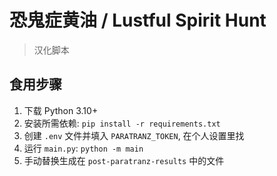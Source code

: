 # 恐鬼症黄油 / Lustful Spirit Hunt
> 汉化脚本

## 食用步骤
1. 下载 Python 3.10+
2. 安装所需依赖: `pip install -r requirements.txt`
3. 创建 `.env` 文件并填入 `PARATRANZ_TOKEN`, 在个人设置里找
4. 运行 `main.py`: `python -m main`
5. 手动替换生成在 `post-paratranz-results` 中的文件